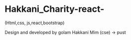 # Hakkani_Charity-react-

(Html,css, js,react,bootstrap)

Design and developed by golam Hakkani Mim (cse) -> pust
